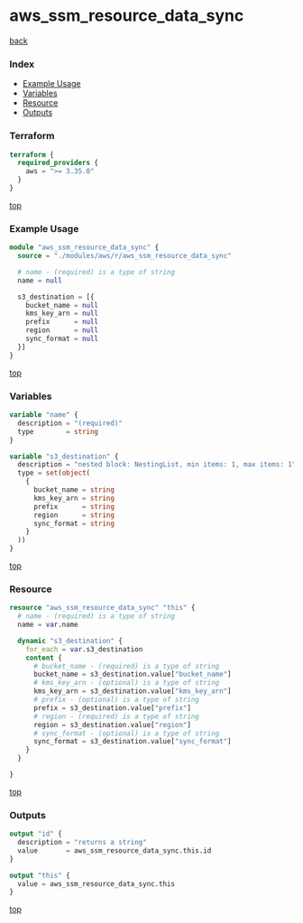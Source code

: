 # aws_ssm_resource_data_sync

[back](../aws.md)

### Index

- [Example Usage](#example-usage)
- [Variables](#variables)
- [Resource](#resource)
- [Outputs](#outputs)

### Terraform

```terraform
terraform {
  required_providers {
    aws = ">= 3.35.0"
  }
}
```

[top](#index)

### Example Usage

```terraform
module "aws_ssm_resource_data_sync" {
  source = "./modules/aws/r/aws_ssm_resource_data_sync"

  # name - (required) is a type of string
  name = null

  s3_destination = [{
    bucket_name = null
    kms_key_arn = null
    prefix      = null
    region      = null
    sync_format = null
  }]
}
```

[top](#index)

### Variables

```terraform
variable "name" {
  description = "(required)"
  type        = string
}

variable "s3_destination" {
  description = "nested block: NestingList, min items: 1, max items: 1"
  type = set(object(
    {
      bucket_name = string
      kms_key_arn = string
      prefix      = string
      region      = string
      sync_format = string
    }
  ))
}
```

[top](#index)

### Resource

```terraform
resource "aws_ssm_resource_data_sync" "this" {
  # name - (required) is a type of string
  name = var.name

  dynamic "s3_destination" {
    for_each = var.s3_destination
    content {
      # bucket_name - (required) is a type of string
      bucket_name = s3_destination.value["bucket_name"]
      # kms_key_arn - (optional) is a type of string
      kms_key_arn = s3_destination.value["kms_key_arn"]
      # prefix - (optional) is a type of string
      prefix = s3_destination.value["prefix"]
      # region - (required) is a type of string
      region = s3_destination.value["region"]
      # sync_format - (optional) is a type of string
      sync_format = s3_destination.value["sync_format"]
    }
  }

}
```

[top](#index)

### Outputs

```terraform
output "id" {
  description = "returns a string"
  value       = aws_ssm_resource_data_sync.this.id
}

output "this" {
  value = aws_ssm_resource_data_sync.this
}
```

[top](#index)